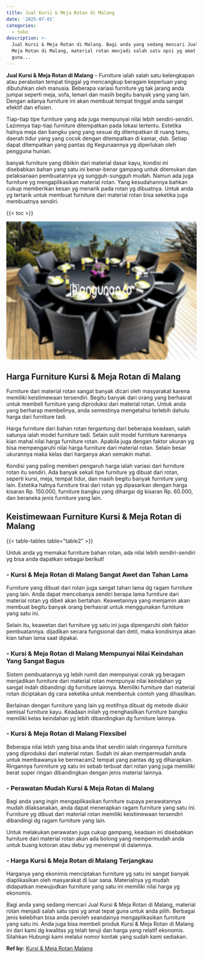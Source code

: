```yaml
---
title: Jual Kursi & Meja Rotan di Malang
date: '2025-07-01'
categories:
  - toko
description: >-
  Jual Kursi & Meja Rotan di Malang. Bagi anda yang sedang mencari Jual Kursi &
  Meja Rotan di Malang, material rotan menjadi salah satu opsi yg amat tepat
  guna...
---
```


**Jual Kursi & Meja Rotan di Malang** – Furniture ialah salah satu kelengkapan atau perabotan tempat tinggal yg mencangkup beragam keperluan yang dibutuhkan oleh manusia. Beberapa variasi furniture yg tak jarang anda jumpai seperti meja, sofa, lemari dan masih begitu banyak yang yang lain. Dengan adanya furniture ini akan membuat tempat tinggal anda sangat efektif dan efisien.

Tiap-tiap tipe furniture yang ada juga mempunyai nilai lebih sendiri-sendiri. Lazimnya tiap-tiap furniture ditempatkan pada lokasi tertentu. Estetika halnya meja dan bangku yang yang sesuai dg ditempatkan di ruang tamu, daerah tidur yang yang cocok dengan ditempatkan di kamar, dsb. Setiap dapat ditempatkan yang pantas dg Kegunaannya yg diperlukan oleh pengguna hunian.

banyak furniture yang dibikin dari material dasar kayu, kondisi ini disebabkan bahan yang satu ini benar-benar gampang untuk ditemukan dan pelaksanaan pembuatannya yg sungguh-sungguh mudah. Namun ada juga furniture yg mengaplikasikan material rotan. Yang kesudahannya bahkan cukup memberikan kesan yg menarik pada rotan yg dibuatnya. Untuk anda yg tertarik untuk membuat furniture dari material rotan bisa seketika juga membuatnya sendiri.

{{< toc >}}

![Jual Kursi & Meja Rotan di Malang](/images/kursi-meja-rotan-murah26.png)

## Harga Furniture Kursi & Meja Rotan di Malang

Furniture dari material rotan sangat banyak dicari oleh masyarakat karena memiliki keistimewaan tersendiri. Begitu banyak dari orang yang berhasrat untuk membeli furniture yang diproduksi dari material rotan. Untuk anda yang berharap membelinya, anda semestinya mengetahui terlebih dahulu harga dari furniture tadi.

Harga furniture dari bahan rotan tergantung dari beberapa keadaan, salah satunya ialah model furniture tadi. Selain sulit model furniture karenanya kian mahal nilai harga furniture rotan. Apabila juga dengan faktor ukuran yg bisa mempengaruhi nilai harga furniture dari material rotan. Selain besar ukurannya maka kelas dari harganya akan semakin mahal.

Kondisi yang paling memberi pengaruh harga ialah variasi dari furniture rotan itu sendiri. Ada banyak sekali tipe furniture yg dibuat dari rotan, seperti kursi, meja, tempat tidur, dan masih begitu banyak furniture yang lain. Estetika halnya furniture tirai dari rotan yg dipasarkan dengan harga kisaran Rp. 150.000, furniture bangku yang dihargai dg kisaran Rp. 60.000, dan beraneka jenis furniture yang lain.

## Keistimewaan Furniture Kursi & Meja Rotan di Malang

{{< table-tables table="table2" >}}

Untuk anda yg memakai furniture bahan rotan, ada nilai lebih sendiri-sendiri yg bisa anda dapatkan sebagai berikut!

### \- Kursi & Meja Rotan di Malang Sangat Awet dan Tahan Lama

Furniture yang dibuat dari rotan juga sangat tahan lama dg ragam furniture yang lain. Anda dapat mencobanya sendiri berapa lama furniture dari material rotan yg dibeli akan bertahan. Keawetannya yang menjamin akan membuat begitu banyak orang berhasrat untuk menggunakan furniture yang satu ini.

Selain itu, keawetan dari furniture yg satu ini juga dipengaruhi oleh faktor pembuatannya. dijadikan secara fungsional dan detil, maka kondisinya akan kian tahan lama saat dipakai.

### \- Kursi & Meja Rotan di Malang Mempunyai Nilai Keindahan Yang Sangat Bagus

Sistem pembuatannya yg lebih rumit dan mempunyai corak yg beragam menjadikan furniture dari material rotan mempunyai nilai keindahan yg sangat indah dibandingi dg furniture lainnya. Memiliki furniture dari material rotan diciptakan dg cara seketika untuk membentuk contoh yang dihasilkan.

Berlainan dengan furniture yang lain yg motifnya dibuat dg metode diukir semisal furniture kayu. Keadaan inilah yg menghasilkan furniture bangku memiliki kelas keindahan yg lebih dibandingkan dg furniture lainnya.

### \- Kursi & Meja Rotan di Malang Flexsibel

Beberapa nilai lebih yang bisa anda lihat sendiri ialah ringannya furniture yang diproduksi dari material rotan. Sudah ini akan mempermudah anda untuk membawanya ke bermacam2 tempat yang pantas dg yg diharapkan. Ringannya funrniture yg satu ini sebab terbuat dari rotan yang juga memiliki berat super ringan dibandingkan dengan jenis material lainnya.

### \- Perawatan Mudah Kursi & Meja Rotan di Malang

Bagi anda yang ingin mengaplikasikan furniture supaya perawatannya mudah dilaksanakan, anda dapat menerapkan ragam furniture yang satu ini. Furniture yg dibuat dari material rotan memiliki keistimewaan tersendiri dibandingi dg ragam furniture yang lain.

Untuk melakukan perawatan juga cukup gampang, keadaan ini disebabkan furniture dari material rotan akan ada bolong yang mempermudah anda untuk buang kotoran atau debu yg menempel di dalamnya.

### \- Harga Kursi & Meja Rotan di Malang Terjangkau

Harganya yang ekonimis menciptakan furniture yg satu ini sangat banyak diaplikasikan oleh masyarakat di luar sana. Materialnya yg mudah didapatkan mewujudkan furniture yang satu ini memiliki nilai harga yg ekonomis.

Bagi anda yang sedang mencari Jual Kursi & Meja Rotan di Malang, material rotan menjadi salah satu opsi yg amat tepat guna untuk anda pilih. Berbagai jenis kelebihan bisa anda peroleh seandainya mengaplikasikan furniture yang satu ini. Anda juga bisa membeli produk Kursi & Meja Rotan di Malang ini dari kami dg kwalitas yg telah teruji dan harga yang relatif ekonomis. Silahkan Hubungi kami melalui nomor kontak yang sudah kami sediakan.

**Ref by:** [Kursi & Meja Rotan Malang](https://id.wikipedia.org/wiki/Kursi)
